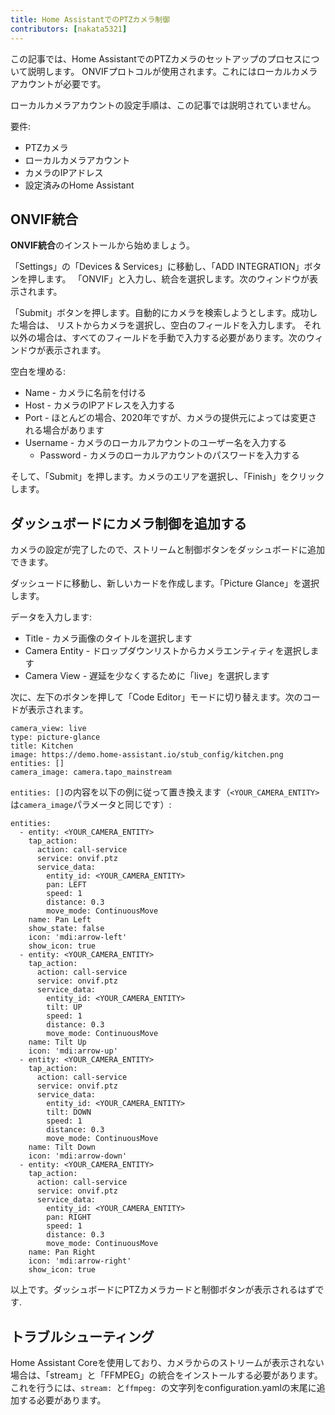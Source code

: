 ```yaml
---
title: Home AssistantでのPTZカメラ制御
contributors: [nakata5321]
---
```


この記事では、Home AssistantでのPTZカメラのセットアップのプロセスについて説明します。 
ONVIFプロトコルが使用されます。これにはローカルカメラアカウントが必要です。

<robo-wiki-note type="warning">
ローカルカメラアカウントの設定手順は、この記事では説明されていません。
</robo-wiki-note>

要件:
- PTZカメラ
- ローカルカメラアカウント
- カメラのIPアドレス
- 設定済みのHome Assistant

## ONVIF統合

**ONVIF統合**のインストールから始めましょう。 

「Settings」の「Devices & Services」に移動し、「ADD INTEGRATION」ボタンを押します。
「ONVIF」と入力し、統合を選択します。次のウィンドウが表示されます。

 <robo-wiki-picture src="home-assistant/onvifsetup.jpg" />

「Submit」ボタンを押します。自動的にカメラを検索しようとします。成功した場合は、 
リストからカメラを選択し、空白のフィールドを入力します。 
それ以外の場合は、すべてのフィールドを手動で入力する必要があります。次のウィンドウが表示されます。

 <robo-wiki-picture src="home-assistant/onvifconfig.jpg" />

空白を埋める:
- Name - カメラに名前を付ける
- Host - カメラのIPアドレスを入力する
- Port - ほとんどの場合、2020年ですが、カメラの提供元によっては変更される場合があります
- Username - カメラのローカルアカウントのユーザー名を入力する
  - Password - カメラのローカルアカウントのパスワードを入力する

そして、「Submit」を押します。カメラのエリアを選択し、「Finish」をクリックします。

## ダッシュボードにカメラ制御を追加する

カメラの設定が完了したので、ストリームと制御ボタンをダッシュボードに追加できます。

ダッシュードに移動し、新しいカードを作成します。「Picture Glance」を選択します。

 <robo-wiki-picture src="home-assistant/glance.jpg" />

データを入力します:
- Title - カメラ画像のタイトルを選択します
- Camera Entity - ドロップダウンリストからカメラエンティティを選択します
- Camera View - 遅延を少なくするために「live」を選択します

次に、左下のボタンを押して「Code Editor」モードに切り替えます。次のコードが表示されます。
```shell
camera_view: live
type: picture-glance
title: Kitchen
image: https://demo.home-assistant.io/stub_config/kitchen.png
entities: []
camera_image: camera.tapo_mainstream
```

`entities: []`の内容を以下の例に従って置き換えます（`<YOUR_CAMERA_ENTITY>`は`camera_image`パラメータと同じです）:

<code-helper copy>

```
entities:
  - entity: <YOUR_CAMERA_ENTITY>
    tap_action:
      action: call-service
      service: onvif.ptz
      service_data:
        entity_id: <YOUR_CAMERA_ENTITY>
        pan: LEFT
        speed: 1
        distance: 0.3
        move_mode: ContinuousMove
    name: Pan Left
    show_state: false
    icon: 'mdi:arrow-left'
    show_icon: true
  - entity: <YOUR_CAMERA_ENTITY>
    tap_action:
      action: call-service
      service: onvif.ptz
      service_data:
        entity_id: <YOUR_CAMERA_ENTITY>
        tilt: UP
        speed: 1
        distance: 0.3
        move_mode: ContinuousMove
    name: Tilt Up
    icon: 'mdi:arrow-up'
  - entity: <YOUR_CAMERA_ENTITY>
    tap_action:
      action: call-service
      service: onvif.ptz
      service_data:
        entity_id: <YOUR_CAMERA_ENTITY>
        tilt: DOWN
        speed: 1
        distance: 0.3
        move_mode: ContinuousMove
    name: Tilt Down
    icon: 'mdi:arrow-down'
  - entity: <YOUR_CAMERA_ENTITY>
    tap_action:
      action: call-service
      service: onvif.ptz
      service_data:
        entity_id: <YOUR_CAMERA_ENTITY>
        pan: RIGHT
        speed: 1
        distance: 0.3
        move_mode: ContinuousMove
    name: Pan Right
    icon: 'mdi:arrow-right'
    show_icon: true
```

</code-helper>

以上です。ダッシュボードにPTZカメラカードと制御ボタンが表示されるはずです.

## トラブルシューティング
Home Assistant Coreを使用しており、カメラからのストリームが表示されない場合は、「stream」と「FFMPEG」の統合をインストールする必要があります。 
これを行うには、`stream: `と`ffmpeg: `の文字列をconfiguration.yamlの末尾に追加する必要があります。